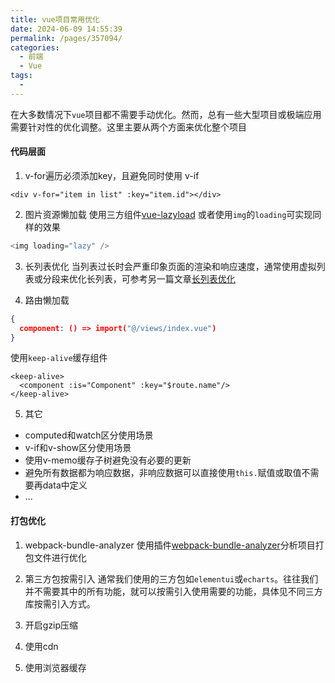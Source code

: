 ```yaml
---
title: vue项目常用优化
date: 2024-06-09 14:55:39
permalink: /pages/357094/
categories:
  - 前端
  - Vue
tags:
  - 
---
```

在大多数情况下`vue`项目都不需要手动优化。然而，总有一些大型项目或极端应用需要针对性的优化调整。这里主要从两个方面来优化整个项目
#### 代码层面

1. v-for遍历必须添加key，且避免同时使用 v-if
```vue
<div v-for="item in list" :key="item.id"></div>
```

2. 图片资源懒加载
使用三方组件[vue-lazyload](https://github.com/hilongjw/vue-lazyload)
或者使用`img`的`loading`可实现同样的效果
```js
<img loading="lazy" />
```

3. 长列表优化
当列表过长时会严重印象页面的渲染和响应速度，通常使用虚拟列表或分段来优化长列表，可参考另一篇文章[长列表优化](/pages/c1339a/)

4. 路由懒加载
```json
{
  component: () => import("@/views/index.vue")
}
```

使用`keep-alive`缓存组件
```vue
<keep-alive>
  <component :is="Component" :key="$route.name"/>
</keep-alive>
```

5. 其它
- computed和watch区分使用场景
- v-if和v-show区分使用场景
- 使用v-memo缓存子树避免没有必要的更新
- 避免所有数据都为响应数据，非响应数据可以直接使用`this.`赋值或取值不需要再data中定义
- ...


#### 打包优化
1. webpack-bundle-analyzer
使用插件[webpack-bundle-analyzer](/pages/0af6b8/)分析项目打包文件进行优化

2. 第三方包按需引入
通常我们使用的三方包如`elementui`或`echarts`。往往我们并不需要其中的所有功能，就可以按需引入使用需要的功能，具体见不同三方库按需引入方式。

3. 开启gzip压缩

4. 使用cdn

5. 使用浏览器缓存